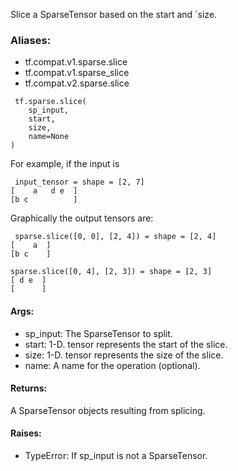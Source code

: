 Slice a SparseTensor based on the start and `size.
### Aliases:
- tf.compat.v1.sparse.slice
- tf.compat.v1.sparse_slice
- tf.compat.v2.sparse.slice

```
 tf.sparse.slice(
    sp_input,
    start,
    size,
    name=None
)
```
For example, if the input is

```
 input_tensor = shape = [2, 7]
[    a   d e  ]
[b c          ]
```
Graphically the output tensors are:

```
 sparse.slice([0, 0], [2, 4]) = shape = [2, 4]
[    a  ]
[b c    ]

sparse.slice([0, 4], [2, 3]) = shape = [2, 3]
[ d e  ]
[      ]
```
#### Args:
- sp_input: The SparseTensor to split.
- start: 1-D. tensor represents the start of the slice.
- size: 1-D. tensor represents the size of the slice.
- name: A name for the operation (optional).
#### Returns:
A SparseTensor objects resulting from splicing.
#### Raises:
- TypeError: If sp_input is not a SparseTensor.
